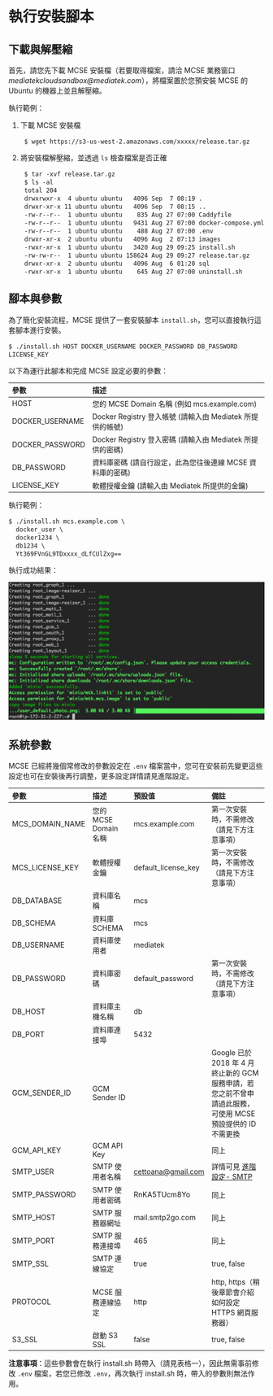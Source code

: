 # 執行安裝腳本

## 下載與解壓縮

首先，請您先下載 MCSE 安裝檔（若要取得檔案，請洽 MCSE 業務窗口 _mediatekcloudsandbox@mediatek.com_），將檔案置於您預安裝 MCSE 的 Ubuntu 的機器上並且解壓縮。

執行範例：

1. 下載 MCSE 安裝檔

   ```text
    $ wget https://s3-us-west-2.amazonaws.com/xxxxx/release.tar.gz
   ```

2. 將安裝檔解壓縮，並透過 `ls` 檢查檔案是否正確

   ```text
    $ tar -xvf release.tar.gz 
    $ ls -al
    total 204
    drwxrwxr-x  4 ubuntu ubuntu   4096 Sep  7 08:19 .
    drwxr-xr-x 11 ubuntu ubuntu   4096 Sep  7 08:15 ..
    -rw-r--r--  1 ubuntu ubuntu    835 Aug 27 07:00 Caddyfile
    -rw-r--r--  1 ubuntu ubuntu   9431 Aug 27 07:00 docker-compose.yml
    -rw-r--r--  1 ubuntu ubuntu    488 Aug 27 07:00 .env
    drwxr-xr-x  2 ubuntu ubuntu   4096 Aug  2 07:13 images
    -rwxr-xr-x  1 ubuntu ubuntu   3420 Aug 29 09:25 install.sh
    -rw-rw-r--  1 ubuntu ubuntu 158624 Aug 29 09:27 release.tar.gz
    drwxr-xr-x  2 ubuntu ubuntu   4096 Aug  6 01:20 sql
    -rwxr-xr-x  1 ubuntu ubuntu    645 Aug 27 07:00 uninstall.sh
   ```

## 腳本與參數

為了簡化安裝流程，MCSE 提供了一套安裝腳本 `install.sh`，您可以直接執行這套腳本進行安裝。

```text
$ ./install.sh HOST DOCKER_USERNAME DOCKER_PASSWORD DB_PASSWORD LICENSE_KEY
```

以下為運行此腳本和完成 MCSE 設定必要的參數：

| 參數 | 描述 |
| :--- | :--- |
| HOST | 您的 MCSE Domain 名稱 \(例如 mcs.example.com\) |
| DOCKER\_USERNAME | Docker Registry 登入帳號 \(請輸入由 Mediatek 所提供的帳號\) |
| DOCKER\_PASSWORD | Docker Registry 登入密碼 \(請輸入由 Mediatek 所提供的密碼\) |
| DB\_PASSWORD | 資料庫密碼 \(請自行設定，此為您往後連線 MCSE 資料庫的密碼\) |
| LICENSE\_KEY | 軟體授權金鑰 \(請輸入由 Mediatek 所提供的金鑰\) |

執行範例：

```text
$ ./install.sh mcs.example.com \
  docker_user \
  docker1234 \
  db1234 \
  Yt369FVnGL9TDxxxx_dLfCUlZxg==
```

執行成功結果：

![](../../.gitbook/assets/setup_success.png)

## 系統參數

MCSE 已經將幾個常修改的參數設定在 `.env` 檔案當中，您可在安裝前先變更這些設定也可在安裝後再行調整，更多設定詳情請見進階設定。

| 參數 | 描述 | 預設值 | 備註 |
| :--- | :--- | :--- | :--- |
| MCS\_DOMAIN\_NAME | 您的 MCSE Domain 名稱 | mcs.example.com | 第一次安裝時，不需修改（請見下方注意事項） |
| MCS\_LICENSE\_KEY | 軟體授權金鑰 | default\_license\_key | 第一次安裝時，不需修改（請見下方注意事項） |
| DB\_DATABASE | 資料庫名稱 | mcs |  |
| DB\_SCHEMA | 資料庫 SCHEMA | mcs |  |
| DB\_USERNAME | 資料庫使用者 | mediatek |  |
| DB\_PASSWORD | 資料庫密碼 | default\_password | 第一次安裝時，不需修改（請見下方注意事項） |
| DB\_HOST | 資料庫主機名稱 | db |  |
| DB\_PORT | 資料庫連接埠 | 5432 |  |
| GCM\_SENDER\_ID | GCM Sender ID |  | Google 已於 2018 年 4 月終止新的 GCM 服務申請，若您之前不曾申請過此服務，可使用 MCSE 預設提供的 ID 不需更換 |
| GCM\_API\_KEY | GCM API Key |  | 同上 |
| SMTP\_USER | SMTP 使用者名稱 | cettoana@gmail.com | 詳情可見 [進階設定- SMTP](../advanced/advanced_smtp.md) |
| SMTP\_PASSWORD | SMTP 使用者密碼 | RnKA5TUcm8Yo | 同上 |
| SMTP\_HOST | SMTP 服務器網址 | mail.smtp2go.com | 同上 |
| SMTP\_PORT | SMTP 服務連接埠 | 465 | 同上 |
| SMTP\_SSL | SMTP 連線協定 | true | true, false |
| PROTOCOL | MCSE 服務連線協定 | http | http, https（稍後章節會介紹如何設定 HTTPS 網頁服務器） |
| S3\_SSL | 啟動 S3 SSL | false | true, false |

**注意事項**：這些參數會在執行 install.sh 時帶入（請見表格一），因此無需事前修改 `.env` 檔案，若您已修改 `.env`，再次執行 install.sh 時，帶入的參數則無法作用。

